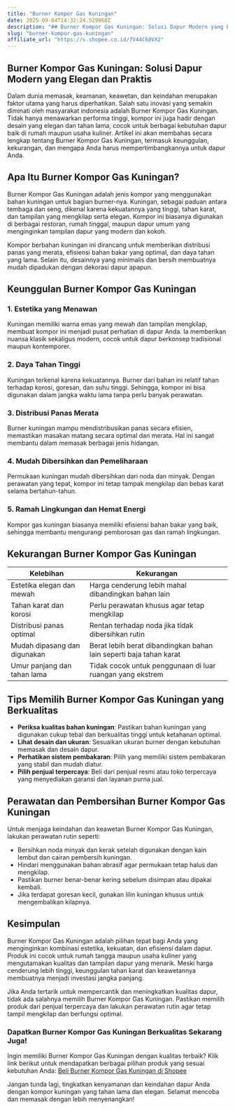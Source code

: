 ```yaml
---
title: "Burner Kompor Gas Kuningan"
date: 2025-09-04T14:32:24.529068Z
description: "## Burner Kompor Gas Kuningan: Solusi Dapur Modern yang Elegan dan Praktis..."
slug: "burner-kompor-gas-kuningan"
affiliate_url: "https://s.shopee.co.id/7V44C68VX2"
---
```

## Burner Kompor Gas Kuningan: Solusi Dapur Modern yang Elegan dan Praktis

Dalam dunia memasak, keamanan, keawetan, dan keindahan merupakan faktor utama yang harus diperhatikan. Salah satu inovasi yang semakin diminati oleh masyarakat indonesia adalah Burner Kompor Gas Kuningan. Tidak hanya menawarkan performa tinggi, kompor ini juga hadir dengan desain yang elegan dan tahan lama, cocok untuk berbagai kebutuhan dapur baik di rumah maupun usaha kuliner. Artikel ini akan membahas secara lengkap tentang Burner Kompor Gas Kuningan, termasuk keunggulan, kekurangan, dan mengapa Anda harus mempertimbangkannya untuk dapur Anda.

## Apa Itu Burner Kompor Gas Kuningan?

Burner Kompor Gas Kuningan adalah jenis kompor yang menggunakan bahan kuningan untuk bagian burner-nya. Kuningan, sebagai paduan antara tembaga dan seng, dikenal karena kekuatannya yang tinggi, tahan karat, dan tampilan yang mengkilap serta elegan. Kompor ini biasanya digunakan di berbagai restoran, rumah tinggal, maupun dapur umum yang menginginkan tampilan dapur yang modern dan kokoh.

Kompor berbahan kuningan ini dirancang untuk memberikan distribusi panas yang merata, efisiensi bahan bakar yang optimal, dan daya tahan yang lama. Selain itu, desainnya yang minimalis dan bersih membuatnya mudah dipadukan dengan dekorasi dapur apapun.

## Keunggulan Burner Kompor Gas Kuningan

### 1. Estetika yang Menawan  
Kuningan memiliki warna emas yang mewah dan tampilan mengkilap, membuat kompor ini menjadi pusat perhatian di dapur Anda. Ia memberikan nuansa klasik sekaligus modern, cocok untuk dapur berkonsep tradisional maupun kontemporer.

### 2. Daya Tahan Tinggi  
Kuningan terkenal karena kekuatannya. Burner dari bahan ini relatif tahan terhadap korosi, goresan, dan suhu tinggi. Sehingga, kompor ini bisa digunakan dalam jangka waktu lama tanpa perlu banyak perawatan.

### 3. Distribusi Panas Merata  
Burner kuningan mampu mendistribusikan panas secara efisien, memastikan masakan matang secara optimal dan merata. Hal ini sangat membantu dalam memasak berbagai jenis hidangan.

### 4. Mudah Dibersihkan dan Pemeliharaan  
Permukaan kuningan mudah dibersihkan dari noda dan minyak. Dengan perawatan yang tepat, kompor ini tetap tampak mengkilap dan bebas karat selama bertahun-tahun.

### 5. Ramah Lingkungan dan Hemat Energi  
Kompor gas kuningan biasanya memiliki efisiensi bahan bakar yang baik, sehingga membantu mengurangi pemborosan gas dan ramah lingkungan.

## Kekurangan Burner Kompor Gas Kuningan

| Kelebihan | Kekurangan |
|---|---|
| Estetika elegan dan mewah | Harga cenderung lebih mahal dibandingkan bahan lain |
| Tahan karat dan korosi | Perlu perawatan khusus agar tetap mengkilap |
| Distribusi panas optimal | Rentan terhadap noda jika tidak dibersihkan rutin |
| Mudah dipasang dan digunakan | Berat lebih berat dibandingkan bahan lain seperti baja tahan karat |
| Umur panjang dan tahan lama | Tidak cocok untuk penggunaan di luar ruangan yang ekstrem |

## Tips Memilih Burner Kompor Gas Kuningan yang Berkualitas

- **Periksa kualitas bahan kuningan**: Pastikan bahan kuningan yang digunakan cukup tebal dan berkualitas tinggi untuk ketahanan optimal.
- **Lihat desain dan ukuran**: Sesuaikan ukuran burner dengan kebutuhan memasak dan desain dapur.
- **Perhatikan sistem pembakaran**: Pilih yang memiliki sistem pembakaran yang stabil dan mudah diatur.
- **Pilih penjual terpercaya**: Beli dari penjual resmi atau toko terpercaya yang menyediakan garansi dan layanan purna jual.

## Perawatan dan Pembersihan Burner Kompor Gas Kuningan

Untuk menjaga keindahan dan keawetan Burner Kompor Gas Kuningan, lakukan perawatan rutin seperti:

- Bersihkan noda minyak dan kerak setelah digunakan dengan kain lembut dan cairan pembersih kuningan.
- Hindari menggunakan bahan abrasif agar permukaan tetap halus dan mengkilap.
- Pastikan burner benar-benar kering sebelum disimpan atau dipakai kembali.
- Jika terdapat goresan kecil, gunakan lilin kuningan khusus untuk mengembalikan kilapnya.

## Kesimpulan

Burner Kompor Gas Kuningan adalah pilihan tepat bagi Anda yang menginginkan kombinasi estetika, kekuatan, dan efisiensi dalam dapur. Produk ini cocok untuk rumah tangga maupun usaha kuliner yang mengutamakan kualitas dan tampilan dapur yang menarik. Meski harga cenderung lebih tinggi, keunggulan tahan karat dan keawetannya membuatnya menjadi investasi jangka panjang.

Jika Anda tertarik untuk mempercantik dan meningkatkan kualitas dapur, tidak ada salahnya memilih Burner Kompor Gas Kuningan. Pastikan memilih produk dari penjual terpercaya dan lakukan perawatan rutin agar tetap tampil mengkilap dan berfungsi optimal.

### Dapatkan Burner Kompor Gas Kuningan Berkualitas Sekarang Juga!

Ingin memiliki Burner Kompor Gas Kuningan dengan kualitas terbaik? Klik link berikut untuk mendapatkan berbagai pilihan produk yang sesuai kebutuhan Anda: [Beli Burner Kompor Gas Kuningan di Shopee](https://s.shopee.co.id/7V44C68VX2)

Jangan tunda lagi, tingkatkan kenyamanan dan keindahan dapur Anda dengan kompor kuningan yang tahan lama dan elegan. Selamat mencoba dan memasak dengan lebih menyenangkan!